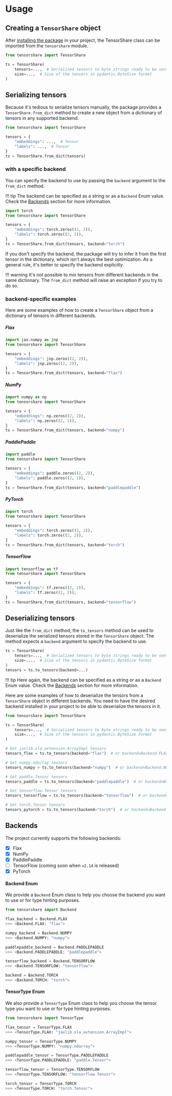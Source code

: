 # Usage

## Creating a `TensorShare` object

After [installing the package](../installation) in your project, the TensorShare class can be imported from the
`tensorshare` module.

```python
from tensorshare import TensorShare

ts = TensorShare(
    tensors=...,  # Serialized tensors to byte strings ready to be sent
    size=...,  # Size of the tensors in pydantic.ByteSize format
)
```

## Serializing tensors

Because it's tedious to serialize tensors manually, the package provides a `TensorShare.from_dict` method to create
a new object from a dictionary of tensors in any supported backend.

```python
from tensorshare import TensorShare

tensors = {
    "embeddings": ...,  # Tensor
    "labels": ...,  # Tensor
}
ts = TensorShare.from_dict(tensors)
```

### with a specific backend

You can specify the backend to use by passing the `backend` argument to the `from_dict` method.

!!! tip
    The backend can be specified as a string or as a `Backend` Enum value. Check the [Backends](#backends) section
    for more information.

```python
import torch
from tensorshare import TensorShare

tensors = {
    "embeddings": torch.zeros((2, 2)),
    "labels": torch.zeros((2, 2)),
}
ts = TensorShare.from_dict(tensors, backend="torch")
```

If you don't specify the backend, the package will try to infer it from the first tensor in the dictionary, which
isn't always the best optimization. As a general rule, it's better to specify the backend explicitly.

!!! warning
    It's not possible to mix tensors from different backends in the same dictionary.
    The `from_dict` method will raise an exception if you try to do so.

### backend-specific examples

Here are some examples of how to create a `TensorShare` object from a dictionary of tensors in different backends.

##### Flax

```python
import jax.numpy as jnp
from tensorshare import TensorShare

tensors = {
    "embeddings": jnp.zeros((2, 2)),
    "labels": jnp.zeros((2, 2)),
}
ts = TensorShare.from_dict(tensors, backend="flax")
```

##### NumPy

```python
import numpy as np
from tensorshare import TensorShare

tensors = {
    "embeddings": np.zeros((2, 2)),
    "labels": np.zeros((2, 2)),
}
ts = TensorShare.from_dict(tensors, backend="numpy")
```

##### PaddlePaddle

```python
import paddle
from tensorshare import TensorShare

tensors = {
    "embeddings": paddle.zeros((2, 2)),
    "labels": paddle.zeros((2, 2)),
}
ts = TensorShare.from_dict(tensors, backend="paddlepaddle")
```

##### PyTorch

```python
import torch
from tensorshare import TensorShare

tensors = {
    "embeddings": torch.zeros((2, 2)),
    "labels": torch.zeros((2, 2)),
}
ts = TensorShare.from_dict(tensors, backend="torch")
```

##### TensorFlow

```python
import tensorflow as tf
from tensorshare import TensorShare

tensors = {
    "embeddings": tf.zeros((2, 2)),
    "labels": tf.zeros((2, 2)),
}
ts = TensorShare.from_dict(tensors, backend="tensorflow")
```

## Deserializing tensors

Just like the `from_dict` method, the `to_tensors` method can be used to deserialize the serialized tensors
stored in the `TensorShare` object. The method expects a `backend` argument to specify the backend to use.

```python
ts = TensorShare(
    tensors=...,  # Serialized tensors to byte strings ready to be sent
    size=...,  # Size of the tensors in pydantic.ByteSize format
)
tensors = ts.to_tensors(backend=...)
```

!!! tip
    Here again, the backend can be specified as a string or as a `Backend` Enum value.
    Check the [Backends](#backends) section for more information.

Here are some examples of how to deserialize the tensors from a `TensorShare` object in different backends.
You need to have the desired backend installed in your project to be able to deserialize the tensors in it.

```python
from tensorshare import TensorShare

ts = TensorShare(
    tensors=...,  # Serialized tensors to byte strings ready to be sent
    size=...,  # Size of the tensors in pydantic.ByteSize format
)

# Get jaxlib.xla_extension.ArrayImpl tensors
tensors_flax = ts.to_tensors(backend="flax")  # or backend=Backend.FLAX

# Get numpy.ndarray tensors
tensors_numpy = ts.to_tensors(backend="numpy")  # or backend=Backend.NUMPY

# Get paddle.Tensor tensors
tensors_paddle = ts.to_tensors(backend="paddlepaddle")  # or backend=Backend.PADDLEPADDLE

# Get tensorflow.Tensor tensors
tensors_tensorflow = ts.to_tensors(backend="tensorflow")  # or backend=Backend.TENSORFLOW

# Get torch.Tensor tensors
tensors_pytorch = ts.to_tensors(backend="torch")  # or backend=Backend.TORCH
```

## Backends

The project currently supports the following backends:

* [x] Flax
* [x] NumPy
* [x] PaddlePaddle
* [ ] TensorFlow (coming soon when `v2.14` is released)
* [x] PyTorch

#### Backend Enum

We provide a `Backend` Enum class to help you choose the backend you want to use or for type hinting purposes.

```python
from tensorshare import Backend

flax_backend = Backend.FLAX
>>> <Backend.FLAX: "flax">

numpy_backend = Backend.NUMPY
>>> <Backend.NUMPY: "numpy">

paddlepaddle_backend = Backend.PADDLEPADDLE
>>> <Backend.PADDLEPADDLE: "paddlepaddle">

tensorflow_backend = Backend.TENSORFLOW
>>> <Backend.TENSORFLOW: "tensorflow">

backend = Backend.TORCH
>>> <Backend.TORCH: "torch">
```

#### TensorType Enum

We also provide a `TensorType` Enum class to help you choose the tensor type you want to use or for type hinting
purposes.

```python
from tensorshare import TensorType

flax_tensor = TensorType.FLAX
>>> <TensorType.FLAX: "jaxlib.xla_extension.ArrayImpl">

numpy_tensor = TensorType.NUMPY
>>> <TensorType.NUMPY: "numpy.ndarray">

paddlepaddle_tensor = TensorType.PADDLEPADDLE
>>> <TensorType.PADDLEPADDLE: "paddle.Tensor">

tensorflow_tensor = TensorType.TENSORFLOW
>>> <TensorType.TENSORFLOW: "tensorflow.Tensor">

torch_tensor = TensorType.TORCH
>>> <TensorType.TORCH: "torch.Tensor">
```
